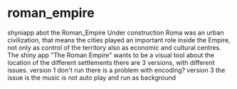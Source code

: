 # roman_empire
 shyniapp abot the Roman_Empire
 Under construction
 Roma was an urban civilization, that means the cities played an important role inside the Empire, not only as control of the territory also as economic and cultural centres.
 The shiny app "The Roman Empire" wants to be a visual tool about the location of the different settlements 
 there are 3 versions, with different issues.
 version 1 don't run there is a problem with encoding?
 version 3 the issue is the music is not auto play and run as background
